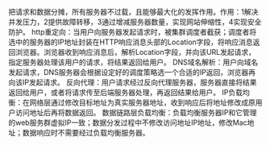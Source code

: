 把请求和数据分摊，所有服务器不过载，且能够最大化的发挥作用。作用：1解决并发压力，2提供故障转移，3通过增减服务器数量，实现网站伸缩性，4实现安全防护。
http重定向：当用户向服务器发起请求时，被集群调度者截获；调度者将选中的服务器的IP地址封装在HTTP响应消息头部的Location字段，将响应消息返回浏览器。浏览器收到响应消息后，解析Location字段，并向该URL发起请求，指定服务器处理该用户的请求，将结果返回给用户。
DNS域名解析：用户向域名发起请求，DNS服务器会根据设定好的调度策略选一个合适的IP返回，浏览器再向该IP发起请求。
反向代理：用户请求经过反向代理服务器，服务器直接将结果返回给用户，或者将请求传至后端服务器处理，再返回结果给用户。
IP负载均衡：在网络层通过修改目标地址为真实服务器地址，收到响应后将地址修改成原用户访问地址后再将数据返回。
数据链路层负载均衡：负载均衡服务器IP和它管理的web服务群虚拟IP一致；数据分发过程中不修改访问地址IP地址，修改Mac地址；数据响应时不需要经过负载均衡服务器。
